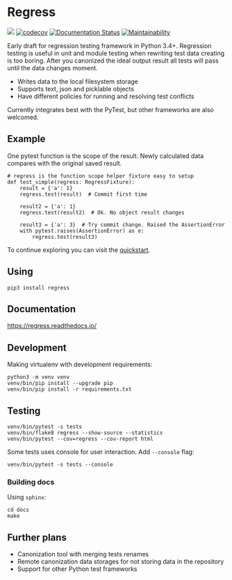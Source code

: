 # Regress

![](https://github.com/aptakhin/regress/workflows/Regress%20test/badge.svg)
[![codecov](https://codecov.io/gh/aptakhin/regress/branch/master/graph/badge.svg)](https://codecov.io/gh/aptakhin/regress)
[![Documentation Status](https://readthedocs.org/projects/regress/badge/?version=latest)](https://regress.readthedocs.io/en/latest/?badge=latest)
[![Maintainability](https://api.codeclimate.com/v1/badges/4bab5c99811799725609/maintainability)](https://codeclimate.com/github/aptakhin/regress/maintainability)

Early draft for regression testing framework in Python 3.4+. Regression testing is useful in unit and module testing when rewriting test data creating is too boring. After you canonized the ideal output result all tests will pass until the data changes moment.

- Writes data to the local filesystem storage
- Supports text, json and picklable objects
- Have different policies for running and resolving test conflicts

Currently integrates best with the PyTest, but other frameworks are also welcomed.

## Example

One pytest function is the scope of the result. Newly calculated data compares with the original saved result.

    # regress is the function scope helper fixture easy to setup
    def test_simple(regress: RegressFixture):
        result = {'a': 1}
        regress.test(result)  # Commit first time

        result2 = {'a': 1}
        regress.test(result2)  # Ok. No object result changes

        result3 = {'a': 3}  # Try commit change. Raised the AssertionError
        with pytest.raises(AssertionError) as e:
            regress.test(result3)

To continue exploring you can visit the [quickstart](https://regress.readthedocs.io/en/latest/quickstart.html).

## Using

    pip3 install regress

## Documentation

https://regress.readthedocs.io/

## Development

Making virtualenv with development requirements:

    python3 -m venv venv
    venv/bin/pip install --upgrade pip
    venv/bin/pip install -r requirements.txt

## Testing

    venv/bin/pytest -s tests
    venv/bin/flake8 regress --show-source --statistics
    venv/bin/pytest --cov=regress --cov-report html
    
Some tests uses console for user interaction. Add `--console` flag:

    venv/bin/pytest -s tests --console

### Building docs

Using `sphinx`:

    cd docs
    make

## Further plans

- Canonization tool with merging tests renames
- Remote canonization data storages for not storing data in the repository
- Support for other Python test frameworks
